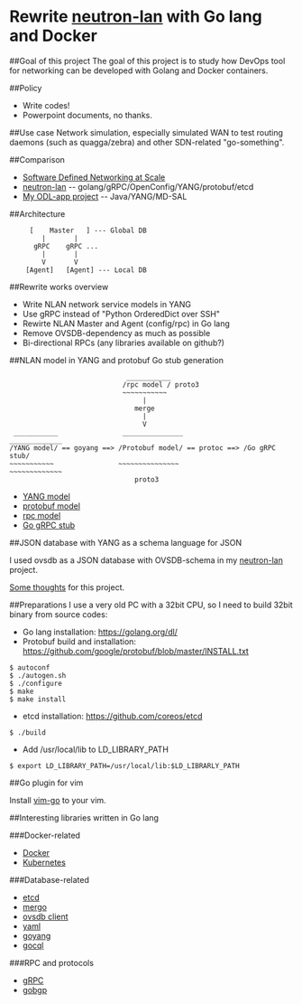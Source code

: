 # Rewrite [neutron-lan](https://github.com/araobp/neutron-lan) with Go lang and Docker

##Goal of this project
The goal of this project is to study how DevOps tool for networking can be developed with Golang and Docker containers.

##Policy
- Write codes!
- Powerpoint documents, no thanks.

##Use case
Network simulation, especially simulated WAN to test routing daemons (such as quagga/zebra) and other SDN-related "go-something".

##Comparison
- [Software Defined Networking at Scale](http://files.meetup.com/8218762/Bikash_Koley%20SDN_meetup%20May%202015.pdf)
- [neutron-lan](https://github.com/araobp/neutron-lan) -- golang/gRPC/OpenConfig/YANG/protobuf/etcd
- [My ODL-app project](https://github.com/araobp/odl-app) -- Java/YANG/MD-SAL

##Architecture
```
     [    Master   ] --- Global DB
        |       |
      gRPC    gRPC ...
        |       |
        V       V
    [Agent]   [Agent] --- Local DB
```
##Rewrite works overview
- Write NLAN network service models in YANG
- Use gRPC instead of "Python OrderedDict over SSH"
- Rewirte NLAN Master and Agent (config/rpc) in Go lang
- Remove OVSDB-dependency as much as possible
- Bi-directional RPCs (any libraries available on github?)

##NLAN model in YANG and protobuf
Go stub generation
```
                             ___________  
                            /rpc model / proto3
                            ~~~~~~~~~~~
                                 |
                               merge
                                 |
                                 V
 ___________                _______________                _____________
/YANG model/ == goyang ==> /Protobuf model/ == protoc ==> /Go gRPC stub/
~~~~~~~~~~~                ~~~~~~~~~~~~~~~                ~~~~~~~~~~~~~
                               proto3
```
- [YANG model](./nlan/model/nlan/nlan.yang)
- [protobuf model](./nlan/model/nlan/nlan.proto)
- [rpc model](./nlan/model/nlan/rpc.proto)
- [Go gRPC stub](./nlan/model/nlan/nlan.pb.go)

##JSON database with YANG as a schema language for JSON

I used ovsdb as a JSON database with OVSDB-schema in my [neutron-lan](http://github.com/araobp/neutron-lan) project.

[Some thoughts](./DATABASE.md) for this project.

##Preparations
I use a very old PC with a 32bit CPU, so I need to build 32bit binary from source codes:
- Go lang installation: https://golang.org/dl/
- Protobuf build and installation: https://github.com/google/protobuf/blob/master/INSTALL.txt
```
$ autoconf
$ ./autogen.sh
$ ./configure
$ make
$ make install
```
- etcd installation: https://github.com/coreos/etcd
```
$ ./build
``` 
- Add /usr/local/lib to LD_LIBRARY_PATH
```
$ export LD_LIBRARY_PATH=/usr/local/lib:$LD_LIBRARLY_PATH

```

##Go plugin for vim

Install [vim-go](https://github.com/fatih/vim-go) to your vim.

##Interesting libraries written in Go lang

###Docker-related
- [Docker](https://github.com/docker/docker)
- [Kubernetes](https://github.com/kubernetes/kubernetes)

###Database-related
- [etcd](https://github.com/coreos/etcd)
- [mergo](https://github.com/imdario/mergo)
- [ovsdb client](https://github.com/socketplane/libovsdb)
- [yaml](https://github.com/go-yaml/yaml)
- [goyang](https://github.com/openconfig/goyang)
- [gocql](https://github.com/gocql/gocql)

###RPC and protocols
- [gRPC](https://github.com/grpc/grpc-go/)
- [gobgp](https://github.com/osrg/gobgp)
